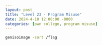 ```yaml
---
layout: post
title: "Level 23 - Program Misuse"
date: 2024-4-10 12:00:00 -0000
categories: [pwn college, program misuse]
---
```


```bash
genisoimage -sort /flag
```
